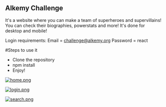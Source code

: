 ## Alkemy Challenge

It's a website where you can make a team of superheroes and supervillains!
You can check their biographies, powerstats and more!
It's done for desktop and mobile!

Login requirements:
Email = challenge@alkemy.org
Password = react

#Steps to use it
 - Clone the repository
 - npm install
 - Enjoy!

[![home.png](https://i.postimg.cc/3NDcrXm5/home.png)](https://postimg.cc/n9pk0Q30)

[![login.png](https://i.postimg.cc/vDFS44t1/login.png)](https://postimg.cc/jnch9d9K)

[![search.png](https://i.postimg.cc/662W4Fhw/search.png)](https://postimg.cc/rzTXvnbY)
